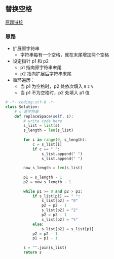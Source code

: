 ## 替换空格

[原题链接](https://www.nowcoder.com/practice/4060ac7e3e404ad1a894ef3e17650423?tpId=13&tqId=11155&tPage=1&rp=1&ru=/ta/coding-interviews&qru=/ta/coding-interviews/question-ranking)

### 思路

- 扩展原字符串
    - 字符串每有一个空格，就在末尾增加两个空格
- 设定指针 p1 和 p2
    - p1 指向原字符串末尾
    - p2 指向扩展后字符串末尾
- 循环遍历：
    - 当 p1 为空格时，p2 处依次填入 `0` `2` `%`
    - 当 p1 不为空格时，p2 处填入 p1 值
    
```python
# -*- coding:utf-8 -*-
class Solution:
    # s 源字符串
    def replaceSpace(self, s):
        # write code here
        s_list = list(s)
        s_length = len(s_list)
        
        for i in range(0, s_length):
            c = s_list[i]
            if c == " ":
                s_list.append(" ")
                s_list.append(" ")
                
        now_s_length = len(s_list)
        
        p1 = s_length - 1
        p2 = now_s_length - 1
        
        while p1 >= 0 and p2 > p1:
            if s_list[p1] == " ":
                s_list[p2] = "0"
                p2 = p2 - 1
                s_list[p2] = "2"
                p2 = p2 - 1
                s_list[p2] = "%"
            else:
                s_list[p2] = s_list[p1]
            p2 = p2 - 1
            p1 = p1 - 1
        
        s = "".join(s_list)
        return s

```